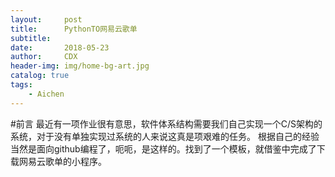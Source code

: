 ```yaml
---
layout:     post
title:      PythonTO网易云歌单
subtitle:   
date:       2018-05-23
author:     CDX
header-img: img/home-bg-art.jpg
catalog: true
tags:
    - Aichen
---
```

#前言
    最近有一项作业很有意思，软件体系结构需要我们自己实现一个C/S架构的系统，对于没有单独实现过系统的人来说这真是项艰难的任务。
根据自己的经验当然是面向github编程了，呃呃，是这样的。找到了一个模板，就借鉴中完成了下载网易云歌单的小程序。
```

```